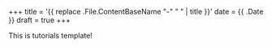 +++
title = '{{ replace .File.ContentBaseName "-" " " | title }}'
date = {{ .Date }}
draft = true
+++

 This is tutorials template! 
